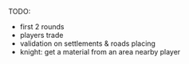 TODO:

-   first 2 rounds
-   players trade
-   validation on settlements & roads placing
-   knight: get a material from an area nearby player
